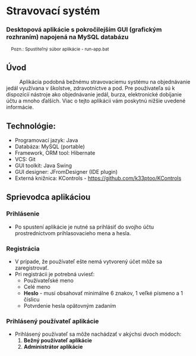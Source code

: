 # Stravovací systém
### Desktopová aplikácie s pokročilejším GUI (grafickým rozhraním) napojená na MySQL databázu

<sub>&nbsp;&nbsp;&nbsp;&nbsp;Pozn.: Spustiteľný súbor aplikácie - run-app.bat</sub>

## Úvod  
&nbsp;&nbsp;&nbsp;&nbsp;&nbsp;&nbsp;&nbsp;&nbsp;&nbsp;Aplikácia podobná bežnému stravovaciemu systému na objednávanie jedál využívana v školstve, zdravotníctve a pod. 
Pre používateľa sú k dispozícií nástroje ako objednávanie jedál, burza, elektronické dobíjanie účtu a mnoho ďalších. Viac o tejto aplikácii vám poskytnú nižšie 
uvedené informácie.
 

## Technológie:
- Programovací jazyk: Java
- Databáza: MySQL (portable)
- Framework, ORM tool: Hibernate
- VCS: Git
- GUI toolkit: Java Swing 
- GUI designer: JFromDesigner (IDE plugin) 
- Externá knižnica: KControls - https://github.com/k33ptoo/KControls


## Sprievodca aplikáciou

### Prihlásenie
- Po spustení aplikácie je nutné sa prihlásiť do svojho účtu prostredníctvom prihlasovacieho mena a hesla. 

### Registrácia
- V prípade, že používateľ ešte nemá vytvorený účet môže sa zaregistrovať.
- Pri registrácii je potrebná uviesť:
  - Používateľské meno
  - Celé meno
  - **Heslo** - musí obsahovať minimálne 6 znakov, 1 veľké písmeno a 1 číslicu
  - Potvrdenie hesla opätovným zadaním
  
 ### Prihlásený používateľ aplikácie
- Prihlásený používateľ sa môže nachádzať v akýchsi dvoch módoch: 
    1. **Bežný používateľ aplikácie**
    2. **Administrátor aplikácie**
